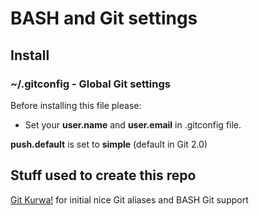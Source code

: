 # BASH and Git settings
## Install

### ~/.gitconfig - Global Git settings
Before installing this file please:
* Set your **user.name** and **user.email** in .gitconfig file.

**push.default** is set to **simple** (default in Git 2.0)


## Stuff used to create this repo

[Git Kurwa!](https://github.com/jakubnabrdalik/gitkurwa) for initial nice Git aliases and BASH Git support

